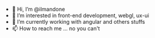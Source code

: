 - 👋 Hi, I’m @ilmandone
- 👀 I’m interested in front-end development, webgl, ux-ui 
- 🌱 I’m currently working with angular and others stuffs
- 📫 How to reach me ... no you can't

<!---
ilmandone/ilmandone is a ✨ special ✨ repository because its `README.md` (this file) appears on your GitHub profile.
You can click the Preview link to take a look at your changes.
--->
